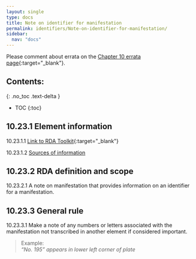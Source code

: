 ```yaml
---
layout: single
type: docs
title: Note on identifier for manifestation 
permalink: identifiers/Note-on-identifier-for-manifestation/
sidebar:
  nav: "docs"
---
```


Please comment about errata on the [Chapter 10 errata page](https://docs.google.com/document/d/1S-ppDuSz0STqOURYVJ6tM5PmjqkF7g2ZPN7Cx3uVWZE/edit#heading=h.s0r1xb67px9k){:target="_blank"}.

## Contents:
{: .no_toc .text-delta }

- TOC
{:toc}

## 10.23.1 Element information

<a name="10.23.1.1">10.23.1.1</a> [Link to RDA Toolkit](https://beta.rdatoolkit.org/Content/Index?externalId=en-US_ala-6675ffdb-720d-3cba-a10a-4ff166ec6f6d){:target="_blank"}

<a name="10.23.1.2">10.23.1.2</a> [Sources of information](/DCRMR/identifiers/#10011-sources-of-information)

## 10.23.2 RDA definition and scope

<a name="10.23.2.1">10.23.2.1</a> A note on manifestation that provides information on an identifier for a manifestation.

## 10.23.3 General rule

<a name="10.23.3.1">10.23.3.1</a> Make a note of any numbers or letters associated with the manifestation not transcribed in another element if considered important.

>Example:  
> <CITE>“No. 195” appears in lower left corner of plate</CITE>